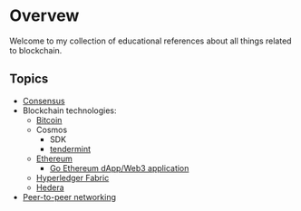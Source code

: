 # Overvew

Welcome to my collection of educational references about all things related to blockchain.

## Topics

* [Consensus](./docs/consensus.md)
* Blockchain technologies:
    * [Bitcoin](https://github.com/paulwizviz/learn-bitcoin)
    * Cosmos
        * SDK
        * [tendermint](https://github.com/paulwizviz/learn-tendermint)
    * [Ethereum](https://github.com/paulwizviz/learn-ethereum)
        * [Go Ethereum dApp/Web3 application](https://github.com/paulwizviz/go-eth-app)
    * [Hyperledger Fabric](https://github.com/paulwizviz/learn-fabric)
    * [Hedera](https://github.com/paulwizviz/learn-hedera.git)
* [Peer-to-peer networking](./docs/p2p.md)